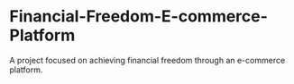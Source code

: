 # Financial-Freedom-E-commerce-Platform
  A project focused on achieving financial freedom through an e-commerce platform.
